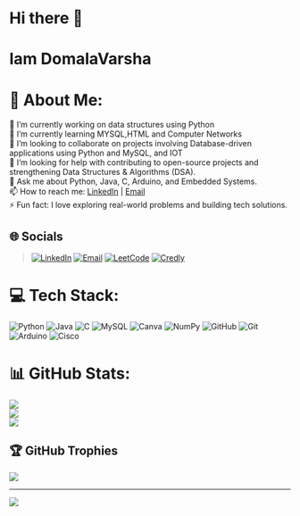 # Hi there 👋
# Iam DomalaVarsha
# 💫 About Me:
🔭 I’m currently working on data structures using Python<br>🌱 I’m currently learning MYSQL,HTML and Computer Networks<br>👯 I’m looking to collaborate on projects involving Database-driven applications using Python and MySQL, and IOT<br>🤔 I’m looking for help with contributing to open-source projects and strengthening Data Structures & Algorithms (DSA).<br>💬 Ask me about Python, Java, C, Arduino, and Embedded Systems.<br>📫 How to reach me: [LinkedIn](https://www.linkedin.com/in/domala-varsha-9036aa28a) | [Email](mailto:domalavarsha1@gmail.com)<br>⚡ Fun fact: I love exploring real-world problems and building tech solutions.

## 🌐 Socials  
> [![LinkedIn](https://img.shields.io/badge/LinkedIn-%230077B5.svg?logo=linkedin&logoColor=white)](https://linkedin.com/in/domala-varsha-9036aa28a) 
> [![Email](https://img.shields.io/badge/Email-D14836?logo=gmail&logoColor=white)](mailto:domalavarsha1@gmail.com) 
> [![LeetCode](https://img.shields.io/badge/LeetCode-FFA116?logo=leetcode&logoColor=black)](https://leetcode.com/u/varsha_domala) 
> [![Credly](https://img.shields.io/badge/Credly-Badge-orange?logo=credly&logoColor=white)](https://www.credly.com/users/domala-varsha)


# 💻 Tech Stack:
![Python](https://img.shields.io/badge/python-3670A0?style=for-the-badge&logo=python&logoColor=ffdd54) ![Java](https://img.shields.io/badge/java-%23ED8B00.svg?style=for-the-badge&logo=openjdk&logoColor=white) ![C](https://img.shields.io/badge/c-%2300599C.svg?style=for-the-badge&logo=c&logoColor=white) ![MySQL](https://img.shields.io/badge/mysql-4479A1.svg?style=for-the-badge&logo=mysql&logoColor=white) ![Canva](https://img.shields.io/badge/Canva-%2300C4CC.svg?style=for-the-badge&logo=Canva&logoColor=white) ![NumPy](https://img.shields.io/badge/numpy-%23013243.svg?style=for-the-badge&logo=numpy&logoColor=white) ![GitHub](https://img.shields.io/badge/github-%23121011.svg?style=for-the-badge&logo=github&logoColor=white) ![Git](https://img.shields.io/badge/git-%23F05033.svg?style=for-the-badge&logo=git&logoColor=white) ![Arduino](https://img.shields.io/badge/-Arduino-00979D?style=for-the-badge&logo=Arduino&logoColor=white) ![Cisco](https://img.shields.io/badge/cisco-%23049fd9.svg?style=for-the-badge&logo=cisco&logoColor=black)
# 📊 GitHub Stats:
![](https://github-readme-stats.vercel.app/api?username=domalavarsha&theme=dark&hide_border=false&include_all_commits=false&count_private=false)<br/>
![](https://nirzak-streak-stats.vercel.app/?user=domalavarsha&theme=dark&hide_border=false)<br/>
![](https://github-readme-stats.vercel.app/api/top-langs/?username=domalavarsha&theme=dark&hide_border=false&include_all_commits=false&count_private=false&layout=compact)

## 🏆 GitHub Trophies
![](https://github-profile-trophy.vercel.app/?username=domalavarsha&theme=radical&no-frame=false&no-bg=true&margin-w=4)

---
[![](https://visitcount.itsvg.in/api?id=domalavarsha&icon=0&color=0)](https://visitcount.itsvg.in)

<!-- Proudly created with GPRM ( https://gprm.itsvg.in ) -->
